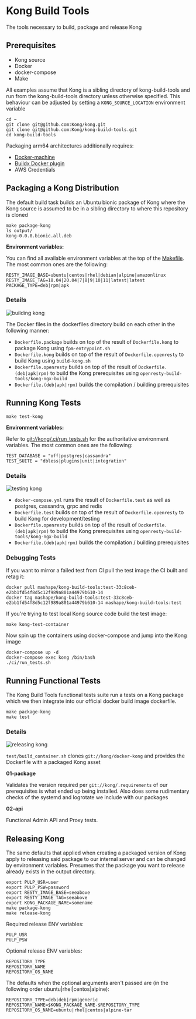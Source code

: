 # Kong Build Tools

The tools necessary to build, package and release Kong

## Prerequisites

- Kong source
- Docker
- docker-compose
- Make

All examples assume that Kong is a sibling directory of kong-build-tools and run from the kong-build-tools directory
unless otherwise specified. This behaviour can be adjusted by setting a `KONG_SOURCE_LOCATION` environment variable
```
cd ~
git clone git@github.com:Kong/kong.git
git clone git@github.com:Kong/kong-build-tools.git
cd kong-build-tools
```

Packaging arm64 architectures additionally requires:

- [Docker-machine](https://github.com/docker/machine)
- [Buildx Docker plugin](https://github.com/docker/buildx)
- AWS Credentials

## Packaging a Kong Distribution

The default build task builds an Ubuntu bionic package of Kong where the Kong source is assumed to be
in a sibling directory to where this repository is cloned

```
make package-kong
ls output/
kong-0.0.0.bionic.all.deb
```

**Environment variables:**

You can find all available environment variables at the top of the [Makefile](https://github.com/Kong/kong-build-tools/blob/master/Makefile).
The most common ones are the following:

```
RESTY_IMAGE_BASE=ubuntu|centos|rhel|debian|alpine|amazonlinux
RESTY_IMAGE_TAG=18.04|20.04|7|8|9|10|11|latest|latest
PACKAGE_TYPE=deb|rpm|apk
```

### Details

![building kong](/docs/Package%20Kong.png?raw=true)

The Docker files in the dockerfiles directory build on each other in the following manner:

- `Dockerfile.package` builds on top of the result of `Dockerfile.kong` to package Kong using `fpm-entrypoint.sh`
- `Dockerfile.kong` builds on top of the result of `Dockerfile.openresty` to build Kong using `build-kong.sh`
- `Dockerfile.openresty` builds on top of the result of `Dockerfile.(deb|apk|rpm)` to build the Kong prerequisites using `openresty-build-tools/kong-ngx-build`
- `Dockerfile.(deb|apk|rpm)` builds the compilation / building prerequisites

## Running Kong Tests

```
make test-kong
```

**Environment variables:**

Refer to [git://kong/.ci/run_tests.sh](https://github.com/Kong/kong/blob/master/.ci/run_tests.sh) for the authoritative environment variables.
The most common ones are the following:

```
TEST_DATABASE = "off|postgres|cassandra"
TEST_SUITE = "dbless|plugins|unit|integration"
```

### Details

![testing kong](/docs/Test%20Kong.png?raw=true)

- `docker-compose.yml` runs the result of `Dockerfile.test` as well as postgres, cassandra, grpc and redis
- `Dockerfile.test` builds on top of the result of `Dockerfile.openresty` to build Kong for development/testing
- `Dockerfile.openresty` builds on top of the result of `Dockerfile.(deb|apk|rpm)` to build the Kong prerequisites using `openresty-build-tools/kong-ngx-build`
- `Dockerfile.(deb|apk|rpm)` builds the compilation / building prerequisites

### Debugging Tests

If you want to mirror a failed test from CI pull the test image the CI built and retag it:

```
docker pull mashape/kong-build-tools:test-33c8ceb-e2bb1fd54f8d5c12f989a801a44979b610-14
docker tag mashape/kong-build-tools:test-33c8ceb-e2bb1fd54f8d5c12f989a801a44979b610-14 mashape/kong-build-tools:test
```

If you're trying to test local Kong source code build the test image:

```
make kong-test-container
```

Now spin up the containers using docker-compose and jump into the Kong image
```
docker-compose up -d
docker-compose exec kong /bin/bash
./ci/run_tests.sh
```

## Running Functional Tests

The Kong Build Tools functional tests suite run a tests on a Kong package which we then integrate
into our official docker build image dockerfile.

```
make package-kong
make test
```

### Details

![releasing kong](/docs/Release%20Kong.png?raw=true)

`test/build_container.sh` clones `git://kong/docker-kong` and provides the Dockerfile with a packaged Kong asset

**01-package**

Validates the version required per `git://kong/.requirements` of our prerequisites is what ended up being installed.
Also does some rudimentary checks of the systemd and logrotate we include with our packages

**02-api**

Functional Admin API and Proxy tests.

## Releasing Kong

The same defaults that applied when creating a packaged version of Kong apply to releasing said package
to our internal server and can be changed by environment variables. Presumes that the package you want to release
already exists in the output directory.

```
export PULP_USR=user
export PULP_PSW=password
export RESTY_IMAGE_BASE=seeabove
export RESTY_IMAGE_TAG=seeabove
export KONG_PACKAGE_NAME=somename
make package-kong
make release-kong
```

Required release ENV variables:
```
PULP_USR
PULP_PSW
```

Optional release ENV variables:
```
REPOSITORY_TYPE
REPOSITORY_NAME
REPOSITORY_OS_NAME
```

The defaults when the optional arguments aren't passed are (in the following order ubuntu|rhel|centos|alpine):
```
REPOSITORY_TYPE=deb|deb|rpm|generic
REPOSITORY_NAME=$KONG_PACKAGE_NAME-$REPOSITORY_TYPE
REPOSITORY_OS_NAME=ubuntu|rhel|centos|alpine-tar
```
